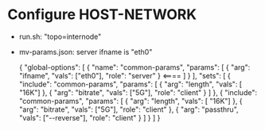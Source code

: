 # Configure HOST-NETWORK
 - run.sh: "topo=internode"
 - mv-params.json: server ifname is "eth0"

	{
	  "global-options": [
	    {
	      "name": "common-params",
	      "params": [
	        { "arg": "ifname", "vals": ["eth0"], "role": "server" } <====
	      ]
	    }
	  ],
	  "sets": [
	    {
	      "include": "common-params",
	      "params": [
	        { "arg": "length", "vals": [ "16K"] },
	        { "arg": "bitrate", "vals": ["5G"], "role": "client" }
	      ]
	    },
	    {
	      "include": "common-params",
	      "params": [
	        { "arg": "length", "vals": [ "16K"] },
	        { "arg": "bitrate", "vals": ["5G"], "role": "client" },
	        { "arg": "passthru", "vals": ["--reverse"], "role": "client" }
	      ]
	    }
	  ]
	}

